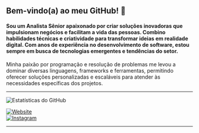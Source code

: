 ## Bem-vindo(a) ao meu GitHub! 👋

#### Sou um Analista Sênior apaixonado por criar soluções inovadoras que impulsionam negócios e facilitam a vida das pessoas. Combino habilidades técnicas e criatividade para transformar ideias em realidade digital. Com anos de experiência no desenvolvimento de software, estou sempre em busca de tecnologias emergentes e tendências do setor.

Minha paixão por programação e resolução de problemas me levou a dominar diversas linguagens, frameworks e ferramentas, permitindo oferecer soluções personalizadas e escaláveis para atender às necessidades específicas dos projetos.

---

![Estatísticas do GitHub](https://github-readme-stats.vercel.app/api?username=danilocgomesdev&show_icons=true&theme=radical)

[![Website](https://img.shields.io/website?label=danilocgomes.dev&style=for-the-badge&url=https://danilocgomes.dev/)](https://danilocgomes.dev/)  
[![Instagram](https://img.shields.io/badge/Instagram-E4405F?style=for-the-badge&logo=instagram&logoColor=white)](https://instagram.com/devdocerrado)

---
